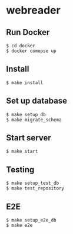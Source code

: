 # webreader

## Run Docker

```
$ cd docker
$ docker comopse up
```

## Install

```
$ make install
```

## Set up database

```
$ make setup_db
$ make migrate_schema
```

## Start server

```
$ make start
```

## Testing

```
$ make setup_test_db
$ make test_repository
```

## E2E

```
$ make setup_e2e_db
$ make e2e
```
